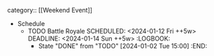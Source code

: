 category:: [[Weekend Event]]

- Schedule
	- TODO Battle Royale
	  SCHEDULED: <2024-01-12 Fri ++5w>
	  DEADLINE: <2024-01-14 Sun ++5w>
	  :LOGBOOK:
	  * State "DONE" from "TODO" [2024-01-02 Tue 15:00]
	  :END: